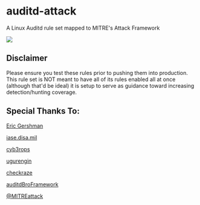 # auditd-attack
A Linux Auditd rule set mapped to MITRE's Attack Framework

![](https://github.com/bfuzzy/auditd-attack/blob/master/attack_map.png) 

## Disclaimer

Please ensure you test these rules prior to pushing them into production. This rule set is NOT meant to have all of its rules enabled all at once (although that'd be ideal) it is setup to serve as guidance toward increasing detection/hunting coverage. 



## Special Thanks To:

[Eric Gershman](https://github.com/EricGershman/auditd-examples)

[iase.disa.mil](https://iase.disa.mil/stigs/os/unix-linux/Pages/red-hat.aspx)

[cyb3rops](https://gist.github.com/Neo23x0/9fe88c0c5979e017a389b90fd19ddfee)

[ugurengin](https://gist.github.com/ugurengin/4d37ee83e87bc44291f8ae87a00504cd)

[checkraze](https://github.com/checkraze/auditd-rules/blob/master/auditd.rules)

[auditdBroFramework](https://github.com/set-element/auditdBroFramework/blob/master/system_config/audit.rules)

[@MITREattack](https://twitter.com/MITREattack)
